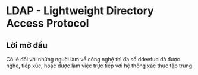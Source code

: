 # LDAP - Lightweight Directory Access Protocol

## Lời mở đầu

Có lẽ đối với những người làm về công nghệ thì đa số ddeefud dã được nghe, tiếp xúc, hoặc được làm việc trực tiếp với hệ thống xác thực tập trung